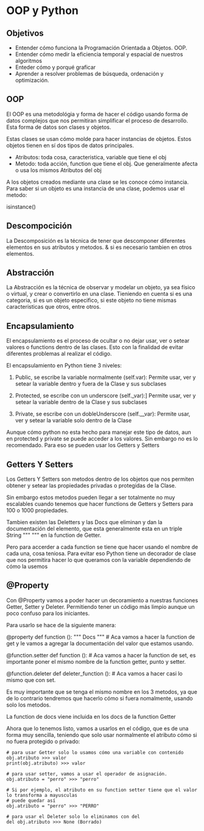 # OOP y Python

## Objetivos
- Entender cómo funciona la Programación Orientada a Objetos. OOP.
- Entender cómo medir la eficiencia temporal y espacial de nuestros algoritmos
- Enteder cómo y porqué graficar
- Aprender a resolver problemas de búsqueda, ordenación y optimización.

## OOP

El OOP es una metodológia y forma de hacer el código usando forma de datos complejos que nos permitiran simplificar 
el proceso de desarrollo. Esta forma de datos son clases y objetos. 

Estas clases se usan cómo molde para hacer instancias de objetos. Estos objetos tienen en sí dos tipos de 
datos principales.

- Atributos: toda cosa, caracteristica, variable que tiene el obj
- Metodo: toda acción, function que tiene el obj. Que generalmente afecta o usa los mismos Atributos del obj

A los objetos creados mediante una clase se les conoce cómo instancia. Para saber si un objeto es una instancia de una clase, podemos usar 
el metodo: 

isinstance()

## Descompocición

La Descomposición es la técnica de tener que descomponer diferentes elementos en sus atributos y metodos. & si es necesario tambien 
en otros elementos. 

## Abstracción

La Abstracción es la técnica de observar y modelar un objeto, ya sea físico o virtual, y crear o convertirlo en una clase. Tieniendo en 
cuenta si es una categoria, si es un objeto especifico, si este objeto no tiene mismas caracteristicas que otros, entre otros.

## Encapsulamiento

El encapsulamiento es el proceso de ocultar o no dejar usar, ver o setear valores o functions dentro de las clases. Esto con 
la finalidad de evitar diferentes problemas al realizar el código.

El encapsulamiento en Python tiene 3 niveles:

1. Public, se escribe la variable normalmente (self.var):
	Permite usar, ver y setear la variable dentro y fuera de la Clase y sus subclases

2. Protected, se escribe con un underscore (self._var):]
	Permite usar, ver y setear la variable dentro de la Clase y sus subclases

3. Private, se escribe con un dobleUnderscore (self.__var):
	Permite usar, ver y setear la variable solo dentro de la Clase

Aunque cómo python no esta hecho para manejar este tipo de datos, aun en protected y private se puede acceder a los valores.
Sin embargo no es lo recomendado. Para eso se pueden usar los Getters y Setters

## Getters Y Setters 

Los Getters Y Setters son metodos dentro de los objetos que nos permiten obtener y setear las propiedades privadas o protegidas 
de la Clase. 

Sin embargo estos metodos pueden llegar a ser totalmente no muy escalables cuando tenemos que hacer functions de Getters y Setters para 
100 o 1000 propiedades.

Tambien existen las Deletters y las Docs que eliminan y dan la documentación del elemento, que esta generalmente esta en un 
triple String """   """ en la function de Getter. 

Pero para accerder a cada function se tiene que hacer usando el nombre de cada una, cosa teniosa. Para evitar eso 
Python tiene un decorador de clase que nos permitira hacer lo que queramos con la variable dependiendo de cómo la usemos

## @Property

Con @Property vamos a poder hacer un decoramiento a nuestras funciones Getter, Setter y Deleter. Permitiendo 
tener un código más limpio aunque un poco confuso para los iniciantes.

Para usarlo se hace de la siguiente manera:

@property
def function ():
	""" Docs """
	# Aca vamos a hacer la function de get y le vamos a agregar la documentación del valor que estamos usando.

@function.setter
def function ():
	# Aca vamos a hacer la function de set, es importante poner el mismo nombre de la function getter, punto y setter.

@function.deleter
def deleter_function ():
	# Aca vamos a hacer casi lo mismo que con set.

Es muy importante que se tenga el mismo nombre en los 3 metodos, ya que de lo contrario tendremos que hacerlo 
cómo si fuera nomalmente, usando solo los metodos.

La function de docs viene incluida en los docs de la function Getter

Ahora que lo tenemos listo, vamos a usarlos en el código, que es de una forma muy sencilla, teniendo que solo 
usar normalmente el atributo cómo si no fuera protegido o privado:

	# para usar Getter solo lo usamos cómo una variable con contenido
	obj.atributo >>> valor
	print(obj.atributo) >>> valor

	# para usar setter, vamos a usar el operador de asignación.
	obj.atributo = "perro" >>> "perro"

	# Si por ejemplo, el atributo en su function setter tiene que el valor lo transforma a mayusculas
	# puede quedar así
	obj.atributo = "perro" >>> "PERRO"

	# para usar el Deleter solo lo eliminamos con del
	del obj.atributo >>> None (Borrado)


	

